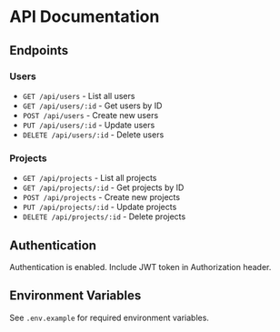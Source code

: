 # API Documentation

## Endpoints


### Users

- `GET /api/users` - List all users
- `GET /api/users/:id` - Get users by ID
- `POST /api/users` - Create new users
- `PUT /api/users/:id` - Update users
- `DELETE /api/users/:id` - Delete users

### Projects

- `GET /api/projects` - List all projects
- `GET /api/projects/:id` - Get projects by ID
- `POST /api/projects` - Create new projects
- `PUT /api/projects/:id` - Update projects
- `DELETE /api/projects/:id` - Delete projects


## Authentication

Authentication is enabled. Include JWT token in Authorization header.

## Environment Variables

See `.env.example` for required environment variables.